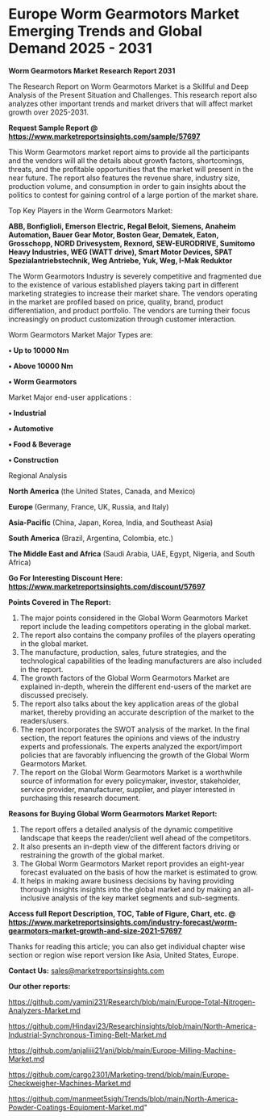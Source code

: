 # Europe Worm Gearmotors Market Emerging Trends and Global Demand 2025 - 2031

<strong>Worm Gearmotors Market Research Report 2031</strong>

The Research Report on Worm Gearmotors Market is a Skillful and Deep Analysis of the Present Situation and Challenges. This research report also analyzes other important trends and market drivers that will affect market growth over 2025-2031.

<strong>Request Sample Report @ <a href=https://www.marketreportsinsights.com/sample/57697>https://www.marketreportsinsights.com/sample/57697</a></strong>

This Worm Gearmotors market report aims to provide all the participants and the vendors will all the details about growth factors, shortcomings, threats, and the profitable opportunities that the market will present in the near future. The report also features the revenue share, industry size, production volume, and consumption in order to gain insights about the politics to contest for gaining control of a large portion of the market share.

Top Key Players in the Worm Gearmotors Market:

<strong>ABB, Bonfiglioli, Emerson Electric, Regal Beloit, Siemens, Anaheim Automation, Bauer Gear Motor, Boston Gear, Dematek, Eaton, Grosschopp, NORD Drivesystem, Rexnord, SEW-EURODRIVE, Sumitomo Heavy Industries, WEG (WATT drive), Smart Motor Devices, SPAT Spezialantriebstechnik, Weg Antriebe, Yuk, Weg, I-Mak Reduktor</strong>

The Worm Gearmotors Industry is severely competitive and fragmented due to the existence of various established players taking part in different marketing strategies to increase their market share. The vendors operating in the market are profiled based on price, quality, brand, product differentiation, and product portfolio. The vendors are turning their focus increasingly on product customization through customer interaction.

Worm Gearmotors Market Major Types are:

<strong>• Up to 10000 Nm

• Above 10000 Nm

• Worm Gearmotors</strong>

Market Major end-user applications :

<strong>• Industrial

• Automotive

• Food & Beverage

• Construction</strong>

Regional Analysis

</u><strong><b>North America</b></strong> (the United States, Canada, and Mexico)

<strong><b>Europe </b></strong>(Germany, France, UK, Russia, and Italy)

<strong><b>Asia-Pacific</b></strong> (China, Japan, Korea, India, and Southeast Asia)

<strong><b>South America</b></strong> (Brazil, Argentina, Colombia, etc.)

<strong><b>The Middle East and Africa</b></strong> (Saudi Arabia, UAE, Egypt, Nigeria, and South Africa)

<strong>Go For Interesting Discount Here: <a href=https://www.marketreportsinsights.com/discount/57697>https://www.marketreportsinsights.com/discount/57697</a></strong>

<strong>Points Covered in The Report:</strong>
<ol>
  <li>The major points considered in the Global Worm Gearmotors Market report include the leading competitors operating in the global market.</li>
  <li>The report also contains the company profiles of the players operating in the global market.</li>
  <li>The manufacture, production, sales, future strategies, and the technological capabilities of the leading manufacturers are also included in the report.</li>
  <li>The growth factors of the Global Worm Gearmotors Market are explained in-depth, wherein the different end-users of the market are discussed precisely.</li>
  <li>The report also talks about the key application areas of the global market, thereby providing an accurate description of the market to the readers/users.</li>
  <li>The report incorporates the SWOT analysis of the market. In the final section, the report features the opinions and views of the industry experts and professionals. The experts analyzed the export/import policies that are favorably influencing the growth of the Global Worm Gearmotors Market.</li>
  <li>The report on the Global Worm Gearmotors Market is a worthwhile source of information for every policymaker, investor, stakeholder, service provider, manufacturer, supplier, and player interested in purchasing this research document.</li>
</ol>
<strong>Reasons for Buying Global Worm Gearmotors Market Report:</strong>

<ol>
  <li>The report offers a detailed analysis of the dynamic competitive landscape that keeps the reader/client well ahead of the competitors.</li>
  <li>It also presents an in-depth view of the different factors driving or restraining the growth of the global market.</li>
  <li>The Global Worm Gearmotors Market report provides an eight-year forecast evaluated on the basis of how the market is estimated to grow.</li>
  <li>It helps in making aware business decisions by having providing thorough insights insights into the global market and by making an all-inclusive analysis of the key market segments and sub-segments.</li>
</ol>
<strong>Access full Report Description, TOC, Table of Figure, Chart, etc. @ <a href=https://www.marketreportsinsights.com/industry-forecast/worm-gearmotors-market-growth-and-size-2021-57697>https://www.marketreportsinsights.com/industry-forecast/worm-gearmotors-market-growth-and-size-2021-57697</a></strong>


Thanks for reading this article; you can also get individual chapter wise section or region wise report version like Asia, United States, Europe.

<strong>Contact Us:</strong>
sales@marketreportsinsights.com

<strong>Our other reports:</strong>

<a href=https://github.com/yamini231/Research/blob/main/Europe-Total-Nitrogen-Analyzers-Market.md>https://github.com/yamini231/Research/blob/main/Europe-Total-Nitrogen-Analyzers-Market.md</a>

<a href=https://github.com/Hindavi23/Researchinsights/blob/main/North-America-Industrial-Synchronous-Timing-Belt-Market.md>https://github.com/Hindavi23/Researchinsights/blob/main/North-America-Industrial-Synchronous-Timing-Belt-Market.md</a>

<a href=https://github.com/anjaliiii21/ani/blob/main/Europe-Milling-Machine-Market.md>https://github.com/anjaliiii21/ani/blob/main/Europe-Milling-Machine-Market.md</a>

<a href=https://github.com/cargo2301/Marketing-trend/blob/main/Europe-Checkweigher-Machines-Market.md>https://github.com/cargo2301/Marketing-trend/blob/main/Europe-Checkweigher-Machines-Market.md</a>

<a href=https://github.com/manmeet5sigh/Trends/blob/main/North-America-Powder-Coatings-Equipment-Market.md>https://github.com/manmeet5sigh/Trends/blob/main/North-America-Powder-Coatings-Equipment-Market.md</a>"
